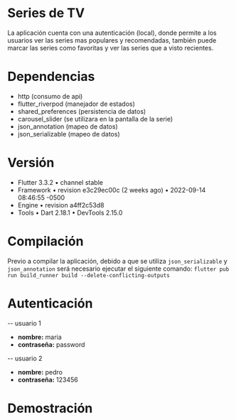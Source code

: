 # Series de TV

La aplicación cuenta con una autenticación (local), donde permite a los usuarios ver las series mas
populares y recomendadas, también puede marcar las series como favoritas y ver las series que a
visto recientes.

# Dependencias

- http (consumo de api)
- flutter_riverpod (manejador de estados)
- shared_preferences (persistencia de datos)
- carousel_slider (se utilizara en la pantalla de la serie)
- json_annotation (mapeo de datos)
- json_serializable (mapeo de datos)

# Versión

- Flutter 3.3.2 • channel stable
- Framework • revision e3c29ec00c (2 weeks ago) • 2022-09-14 08:46:55 -0500
- Engine • revision a4ff2c53d8
- Tools • Dart 2.18.1 • DevTools 2.15.0

# Compilación

Previo a compilar la aplicación, debido a que se utiliza `json_serializable` y `json_annotation`
será necesario ejecutar el siguiente comando: 
`flutter pub run build_runner build --delete-conflicting-outputs`

# Autenticación

-- usuario 1

- __nombre:__ maria
- __contraseña:__ password

-- usuario 2

- __nombre:__ pedro
- __contraseña:__ 123456

# Demostración
